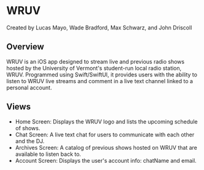 # WRUV
Created by Lucas Mayo, Wade Bradford, Max Schwarz, and John Driscoll

## Overview
WRUV is an iOS app designed to stream live and previous radio shows hosted by the University of Vermont's student-run local radio station, WRUV. Programmed using Swift/SwiftUI, it provides users with the ability to listen to WRUV live streams and comment in a live text channel linked to a personal account.

## Views
- Home Screen: Displays the WRUV logo and lists the upcoming schedule of shows.
- Chat Screen: A live text chat for users to communicate with each other and the DJ.
- Archives Screen: A catalog of previous shows hosted on WRUV that are available to listen back to.
- Account Screen: Displays the user's account info: chatName and email.

